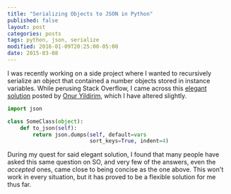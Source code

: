 ```yaml
---
title: "Serializing Objects to JSON in Python"
published: false
layout: post
categories: posts
tags: python, json, serialize
modified: 2016-01-09T20:25:00-05:00
date: 2015-03-08
---
```

I was recently working on a side project where I wanted to recursively serialize an object that contained a number objects stored in instance variables. While perusing Stack Overflow, I came across this [elegant solution](http://stackoverflow.com/a/15538391/1684563) posted by [Onur Yildirim](http://stackoverflow.com/users/112731/onur-yildirim), which I have altered slightly.

```python
import json

class SomeClass(object):
    def to_json(self):
        return json.dumps(self, default=vars
                          sort_keys=True, indent=4)
```

During my quest for said elegant solution, I found that many people have asked this same question on SO, and very few of the answers, even the _accepted_ ones, came close to being concise as the one above. This won't work in every situation, but it has proved to be a flexible solution for me thus far.
